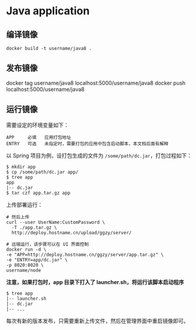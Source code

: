 # Java application

## 编译镜像

```
docker build -t username/java8 .
```


## 发布镜像
docker tag username/java8 localhost:5000/username/java8
docker push localhost:5000/username/java8

## 运行镜像

需要设定的环境变量如下：

```
APP     必填   应用打包地址
ENTRY   可选   未指定时，需要打包的应用中包含启动脚本，本文档后面有解释
```

以 Spring 项目为例，设打包生成的文件为 `/some/path/dc.jar`，打包过程如下：

```
$ mkdir app
$ cp /some/path/dc.jar app/
$ tree app
app
|-- dc.jar
$ tar czf app.tar.gz app
```

上传部署运行：

```
# 然后上传
curl --user UserName:CustomPassword \
  -T ./app.tar.gz \
  http://deploy.hostname.cn/upload/ggzy/server/

# 远端运行，该步骤可以在 UI 界面控制
docker run -d \
-e "APP=http://deploy.hostname.cn/ggzy/server/app.tar.gz" \
-e "ENTRY=app/dc.jar" \
-p 8020:8020 \
username/node
```

**注意，如果打包时，app 目录下打入了 launcher.sh，将运行该脚本启动程序**

```
$ tree app
|-- launcher.sh
|-- dc.jar
|-- ...
```

每次有新的版本发布，只需要重新上传文件，然后在管理界面中重启镜像即可。
